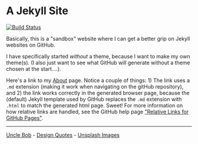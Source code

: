 # A Jekyll Site

[![Build Status](https://travis-ci.org/dgilleland/A-Jekyll-Site.svg?branch=master)](https://travis-ci.org/dgilleland/A-Jekyll-Site)

Basically, this is a "sandbox" website where I can get a better grip on Jekyll websites on GitHub.

I have specifically started *without* a theme, because I want to make my own theme(s). (I also just want to see what GitHub will generate without a theme chosen at the start....).

Here's a link to my [About](About.md) page. Notice a couple of things: 1) The link uses a `.md` extension (making it work when navigating on the gitHub repository), and 2) the link works correctly in the generated browser page, because the (default) Jekyll template used by GitHub replaces the `.md` extension with `.html` to match the generated html page. Sweet! For more information on how relative links are handled, see the GitHub help page ["Relative Links for GitHub Pages"](https://github.com/blog/2290-relative-links-for-github-pages).

----

[Uncle Bob](_quotes/uncle-bob.md) - [Design Quotes](_quotes/design.md) - [Unsplash Images](_gallery/unsplash.md)
